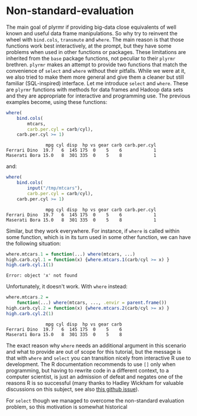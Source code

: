 # Non-standard-evaluation









The main goal of plyrmr if providing big-data close equivalents of well known and useful data frame manipulations. So why try to reinvent the wheel with `bind.cols`, `transmute` and `where`. The main reason is that those functions work best interactively, at the prompt, but they have some problems when used in other functions or packages. These limitations are inherited from the `base` package functions, not peculiar to their `plyrmr` brethren. `plyrmr` makes an attempt to provide two functions that match the convenience of `select` and `where` without their pitfalls. While we were at it, we also tried to make them more general and give them a cleaner but still familiar (SQL-inspired) interface. Let me introduce `select` and `where`. These are `plyrmr` functions with methods for data frames and Hadoop data sets and they are appropriate for interactive and programming use. The previous examples become, using these functions:
	

```r
where(
	bind.cols(
		mtcars, 
		carb.per.cyl = carb/cyl), 
	carb.per.cyl >= 1)
```

```
               mpg cyl disp  hp vs gear carb carb.per.cyl
Ferrari Dino  19.7   6  145 175  0    5    6            1
Maserati Bora 15.0   8  301 335  0    5    8            1
```

and:
	

```r
where(
	bind.cols(
		input("/tmp/mtcars"),
		carb.per.cyl = carb/cyl),
	carb.per.cyl >= 1)
```

```
               mpg cyl disp  hp vs gear carb carb.per.cyl
Ferrari Dino  19.7   6  145 175  0    5    6            1
Maserati Bora 15.0   8  301 335  0    5    8            1
```

Similar, but they work everywhere. For instance, if `where` is called within some function, which is in its turn used in some other function, we can have the following situation:
	

```r
where.mtcars.1 = function(...) where(mtcars, ...)
high.carb.cyl.1 = function(x) {where.mtcars.1(carb/cyl >= x) }
high.carb.cyl.1(1) 
```

```
Error: object 'x' not found
```

Unfortunately, it doesn't work. With `where` instead:


```r
where.mtcars.2 = 
	function(...) where(mtcars, ..., .envir = parent.frame())
high.carb.cyl.2 = function(x) {where.mtcars.2(carb/cyl >= x) }
high.carb.cyl.2(1)
```

```
               mpg cyl disp  hp vs gear carb
Ferrari Dino  19.7   6  145 175  0    5    6
Maserati Bora 15.0   8  301 335  0    5    8
```

The exact reason why `where` needs an additional argument in this scenario and what to provide are out of scope for this tutorial, but the message is that with `where` and `select` you can transition nicely from interactive R use to development. The R documentation recommends to use `[]` only when programming, but having to rewrite code in a different context, to a computer scientist, is just an admission of defeat and negates one of the reasons R is so successful (many thanks to Hadley Wickham for valuable discussions on this subject, see also [this github issue](https://github.com/hadley/dplyr/issues/352)).

For `select` though we managed to overcome the non-standard evaluation problem, so this motivation is somewhat historical
